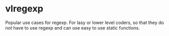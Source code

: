 vlregexp
========

Popular use cases for regexp. For lasy or lower level coders, so that they do not have to use regexp and can use easy to use static functions.
